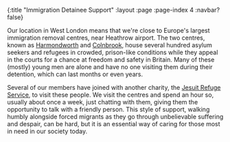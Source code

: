 {:title "Immigration Detainee Support"
 :layout :page
 :page-index 4
 :navbar? false}

Our location in West London means that we're close to Europe's largest immigration removal centres, near Heathrow airport. The two centres, known as [Harmondworth](https://detentionaction.org.uk/about-detention/harmondsworth/) and [Colnbrook](https://detentionaction.org.uk/about-detention/colnbrook/), house several hundred asylum seekers and refugees in crowded, prison-like conditions while they appeal in the courts for a chance at freedom and safety in Britain. Many of these (mostly) young men are alone and have no one visiting them during their detention, which can last months or even years.

Several of our members have joined with another charity, the [Jesuit Refuge Service](https://www.jrsuk.net/), to visit these people. We visit the centres and spend an hour so, usually about once a week, just chatting with them, giving them the opportunity to talk with a friendly person. This style of support, walking humbly alongside forced migrants as they go through unbelievable suffering and despair, can be hard, but it is an essential way of caring for those most in need in our society today.
